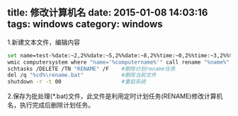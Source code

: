 title: 修改计算机名
date: 2015-01-08 14:03:16
tags: windows
category: windows
---

1.新建文本文件，编辑内容
```bash
set name=test-%date:~2,2%%date:~5,2%%date:~8,2%%time:~0,2%%time:~3,2%%time:~6,2%            #设置计算机名变量
wmic computersystem where "name='%computername%'" call rename "%name%"                      #修改计算机名
schtasks /DELETE /TN "RENAME" /F    #删除计划rename任务
del /q "%cd%\rename.bat"            #删除当前文件
shutdown -r -t 00                   #重启系统
```

2.保存为批处理(*.bat)文件，此文件是利用定时计划任务(RENAME)修改计算机名，执行完成后删除计划任务。
